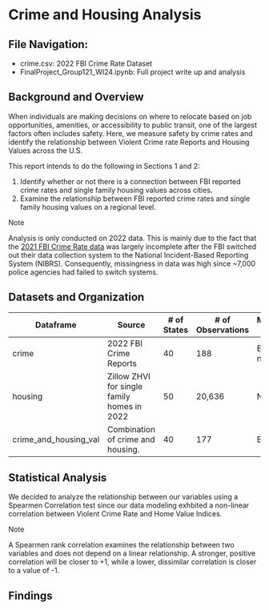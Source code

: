 
# Crime and Housing Analysis

## File Navigation:
- crime.csv: 2022 FBI Crime Rate Dataset 
- FinalProject_Group121_WI24.ipynb: Full project write up and analysis

## Background and Overview
When individuals are making decisions on where to relocate based on job opportunities, amenities, or accessibility to public transit, one of the largest factors often includes safety. Here, we measure safety by crime rates and identify the relationship between Violent Crime rate Reports and Housing Values across the U.S. 

This report intends to do the following in Sections 1 and 2:

1) Identify whether or not there is a connection between FBI reported crime rates and single family housing values across cities. 
2) Examine the relationship between FBI reported crime rates and single family housing values on a regional level.

>[!NOTE]
>Analysis is only conducted on 2022 data. This is mainly due to the fact that the [2021 FBI Crime Rate data](https://www.themarshallproject.org/2022/10/08/the-problem-with-the-fbi-s-missing-crime-data) was largely incomplete after the FBI switched out their data collection system to the National Incident-Based Reporting System (NIBRS). Consequently, missingness in data was high since ~7,000 police agencies had failed to switch systems. 

## Datasets and Organization
| Dataframe               | Source                               | # of States | # of Observations | Missingness/Excluded Data                        |
|-------------------------|--------------------------------------|-------------|-------------------|--------------------------------------------------|
| crime                   | 2022 FBI Crime Reports              | 40          | 188               | Excludes 10 states, but no null values.         |
| housing                 | Zillow ZHVI for single family homes in 2022 | 50          | 20,636            | No missingness.                                 |
| crime_and_housing_val   | Combination of crime and housing.   | 40          | 177               | Excludes 10 states.                             |

## Statistical Analysis
We decided to analyze the relationship between our variables using a Spearmen Correlation test since our data modeling exhbited a non-linear correlation between Violent Crime Rate and Home Value Indices. 

>[!NOTE]
>A Spearmen rank correlation examines the relationship between two variables and does not depend on a linear relationship. A stronger, positive correlation will be closer to +1, while a lower, dissimilar correlation is closer to a value of -1. 

## Findings

